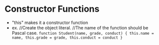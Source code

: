 # Constructor Functions
- "this" makes it a constructor function
- ex. //Create the object literal. 
//The name of the function should be Pascal case.
`function Student(name, grade, conduct) {
  this.name = name,
  this.grade = grade,
  this.conduct = conduct
}`